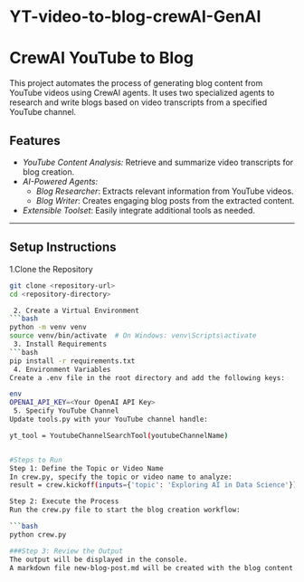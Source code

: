 # YT-video-to-blog-crewAI-GenAI

# CrewAI YouTube to Blog  

This project automates the process of generating blog content from YouTube videos using CrewAI agents. It uses two specialized agents to research and write blogs based on video transcripts from a specified YouTube channel.

## Features
- *YouTube Content Analysis:* Retrieve and summarize video transcripts for blog creation.
- *AI-Powered Agents:* 
  - *Blog Researcher*: Extracts relevant information from YouTube videos.
  - *Blog Writer*: Creates engaging blog posts from the extracted content.
- *Extensible Toolset*: Easily integrate additional tools as needed.

---

## Setup Instructions  

1.Clone the Repository
```bash
git clone <repository-url>
cd <repository-directory>

 2. Create a Virtual Environment
```bash
python -m venv venv
source venv/bin/activate  # On Windows: venv\Scripts\activate
 3. Install Requirements
```bash
pip install -r requirements.txt
 4. Environment Variables
Create a .env file in the root directory and add the following keys:

env
OPENAI_API_KEY=<Your OpenAI API Key>
 5. Specify YouTube Channel
Update tools.py with your YouTube channel handle:

yt_tool = YoutubeChannelSearchTool(youtubeChannelName)


#Steps to Run
Step 1: Define the Topic or Video Name
In crew.py, specify the topic or video name to analyze:
result = crew.kickoff(inputs={'topic': 'Exploring AI in Data Science'})

Step 2: Execute the Process
Run the crew.py file to start the blog creation workflow:

```bash
python crew.py

###Step 3: Review the Output
The output will be displayed in the console.
A markdown file new-blog-post.md will be created with the blog content.
